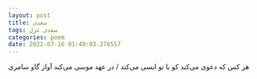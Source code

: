 ```yaml
---
layout: post
title: سعدی
tags: سعدی غزل
categories: poem
date: 2022-07-16 01:49:03.276557
---
```


هر کس که دعوی می‌کند کو با تو انسی می‌کند / در عهد موسی می‌کند آواز گاو سامری
